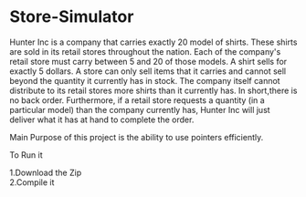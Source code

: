 # Store-Simulator
Hunter Inc is a company that carries exactly 20 model of shirts.
These shirts are sold in its retail stores throughout the nation.
Each of the company's retail store must carry between 5 and 20 of those models. 
A shirt sells for exactly 5 dollars.
A store can only sell items that it carries and cannot sell beyond the quantity it currently has in stock.
The company itself cannot distribute to its retail stores more shirts than it currently has.
In short,there is no back order. Furthermore, if a retail store requests a quantity (in a particular model) than the company currently has,
Hunter Inc will just deliver what it has at hand to complete the order.


Main Purpose of this project is the ability to use pointers efficiently.

To Run it</br>

1.Download the Zip</br>
2.Compile it</br>
